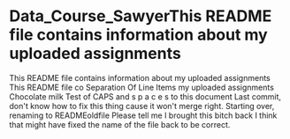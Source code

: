 # Data_Course_SawyerThis README file contains information about my uploaded assignments
This README file contains information about my uploaded assignments
This README file co
Separation
Of
Line
Items
my uploaded assignments
Chocolate milk Test of CAPS and s p a c e s to this document
Last commit, don't know how to fix this thing cause it won't merge right. Starting over, renaming to READMEoldfile
Please tell me I brought this bitch back
I think that might have fixed the name of the file back to be correct.
